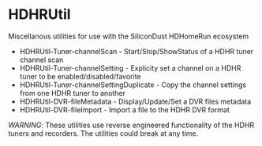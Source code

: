 # HDHRUtil

Miscellanous utilities for use with the SiliconDust HDHomeRun ecosystem

* HDHRUtil-Tuner-channelScan - Start/Stop/ShowStatus of a HDHR tuner channel scan
* HDHRUtil-Tuner-channelSetting - Explicity set a channel on a HDHR tuner to be enabled/disabled/favorite
* HDHRUtil-Tuner-channelSettingDuplicate - Copy the channel settings from one HDHR tuner to another
* HDHRUtil-DVR-fileMetadata - Display/Update/Set a DVR files metadata
* HDHRUtil-DVR-fileImport - Import a file to the HDHR DVR format

*WARNING*: These utilities use reverse engineered functionality of the
HDHR tuners and recorders.  The utilities could break at any time.
